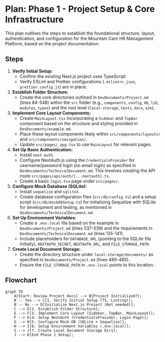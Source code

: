 # Plan: Phase 1 - Project Setup & Core Infrastructure

This plan outlines the steps to establish the foundational structure, layout, authentication, and configuration for the Mountain Care HR Management Platform, based on the project documentation.

## Steps

1.  **Verify Initial Setup:**
    *   Confirm the existing Next.js project uses TypeScript.
    *   Verify ESLint and Prettier configurations (`.eslintrc.json`, `prettier.config.js`) are in place.
2.  **Establish Folder Structure:**
    *   Create the core directories outlined in `DevDocuments/Project.md` (lines 84-548) within the `src` folder (e.g., `components`, `config`, `db`, `lib`, `modules`, `types`) and the root level (`local-storage`, `tests`, `docs`, `e2e`).
3.  **Implement Core Layout Components:**
    *   Create `MainLayout.tsx` incorporating a `Sidebar` and `TopBar` component based on the structure and styling provided in `DevDocuments/example.md`.
    *   Place these layout components likely within `src/components/layouts/` and `src/components/navigation/`.
    *   Update `src/pages/_app.tsx` to use `MainLayout` for relevant pages.
4.  **Set Up Basic Authentication:**
    *   Install `next-auth`.
    *   Configure NextAuth.js using the `CredentialsProvider` for username/password login (no email login) as specified in `DevDocuments/TechnicalDocument.md`. This involves creating the API route `src/pages/api/auth/[...nextauth].ts`.
    *   Create a basic `login.tsx` page under `src/pages/`.
5.  **Configure Mock Database (SQLite):**
    *   Install `sequelize` and `sqlite3`.
    *   Create database configuration files (`src/db/config.ts`) and a setup script (`src/db/mockDbSetup.ts`) for initializing Sequelize with SQLite for development and testing, as mentioned in `DevDocuments/TechnicalDocument.md`.
6.  **Set Up Environment Variables:**
    *   Create a `.env.local` file based on the example in `DevDocuments/Project.md` (lines 537-539) and the requirements in `DevDocuments/TechnicalDocument.md` (lines 135-141).
    *   Include placeholders for `DATABASE_URL` (pointing to the SQLite file initially), `NEXTAUTH_SECRET`, `NEXTAUTH_URL`, and `FILE_STORAGE_PATH`.
7.  **Create Local Document Storage:**
    *   Create the directory structure under `local-storage/documents/` as specified in `DevDocuments/Project.md` (lines 480-485).
    *   Ensure the `FILE_STORAGE_PATH` in `.env.local` points to this location.

## Flowchart

```mermaid
graph TD
    A[Start: Review Project Docs] --> B{Project Initialized?};
    B -- Yes --> C[1. Verify Initial Setup (TS, Linting)];
    B -- No --> D[Initialize Next.js Project (Not needed)];
    C --> E[2. Establish Folder Structure];
    E --> F[3. Implement Core Layout (Sidebar, TopBar, MainLayout)];
    F --> G[4. Setup NextAuth (CredentialsProvider, Login Page)];
    G --> H[5. Configure Mock DB (SQLite + Sequelize)];
    H --> I[6. Setup Environment Variables (.env.local)];
    I --> J[7. Create Local Document Storage Dirs];
    J --> K[End Phase 1 Setup];